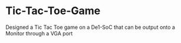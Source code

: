# Tic-Tac-Toe-Game
Designed a Tic Tac Toe game on a De1-SoC that can be output onto a Monitor through a VGA port
